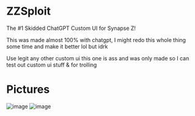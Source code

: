 # ZZSploit
The #1 Skidded ChatGPT Custom UI for Synapse Z!

This was made almost 100% with chatgpt, I might redo this whole thing some time and make it better lol but idrk

Use legit any other custom ui this one is ass and was only made so I can test out custom ui stuff & for trolling

# Pictures
![image](https://github.com/user-attachments/assets/7ae9f31d-9df6-4429-a371-350028dd7759)
![image](https://github.com/user-attachments/assets/eabf905e-73ea-4d15-9fd5-620c1622da6b)
